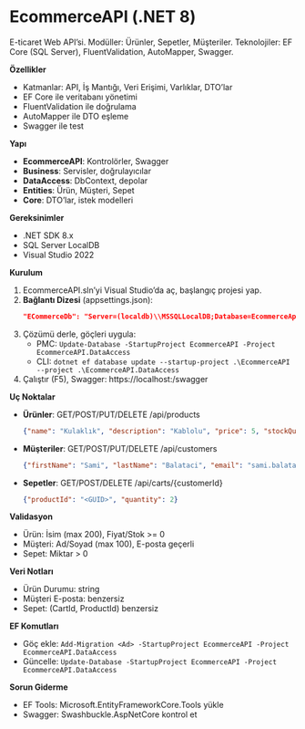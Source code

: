 # EcommerceAPI (.NET 8)
E-ticaret Web API’si. Modüller: Ürünler, Sepetler, Müşteriler. Teknolojiler: EF Core (SQL Server), FluentValidation, AutoMapper, Swagger.

**Özellikler**
- Katmanlar: API, İş Mantığı, Veri Erişimi, Varlıklar, DTO’lar
- EF Core ile veritabanı yönetimi
- FluentValidation ile doğrulama
- AutoMapper ile DTO eşleme
- Swagger ile test

**Yapı**
- **EcommerceAPI**: Kontrolörler, Swagger
- **Business**: Servisler, doğrulayıcılar
- **DataAccess**: DbContext, depolar
- **Entities**: Ürün, Müşteri, Sepet
- **Core**: DTO’lar, istek modelleri

**Gereksinimler**
- .NET SDK 8.x
- SQL Server LocalDB
- Visual Studio 2022

**Kurulum**
1. EcommerceAPI.sln’yi Visual Studio’da aç, başlangıç projesi yap.
2. **Bağlantı Dizesi** (appsettings.json):
   ```json
   "ECommerceDb": "Server=(localdb)\\MSSQLLocalDB;Database=EcommerceApiDb;Trusted_Connection=True"
   ```
3. Çözümü derle, göçleri uygula:
   - PMC: `Update-Database -StartupProject EcommerceAPI -Project EcommerceAPI.DataAccess`
   - CLI: `dotnet ef database update --startup-project .\EcommerceAPI --project .\EcommerceAPI.DataAccess`
4. Çalıştır (F5), Swagger: https://localhost:<port>/swagger

**Uç Noktalar**
- **Ürünler**: GET/POST/PUT/DELETE /api/products
  ```json
  {"name": "Kulaklık", "description": "Kablolu", "price": 5, "stockQuantity": 12}
  ```
- **Müşteriler**: GET/POST/PUT/DELETE /api/customers
  ```json
  {"firstName": "Sami", "lastName": "Balataci", "email": "sami.balataci@gmail.com", "phone": "5000000000"}
  ```
- **Sepetler**: GET/POST/DELETE /api/carts/{customerId}
  ```json
  {"productId": "<GUID>", "quantity": 2}
  ```

**Validasyon**
- Ürün: İsim (max 200), Fiyat/Stok >= 0
- Müşteri: Ad/Soyad (max 100), E-posta geçerli
- Sepet: Miktar > 0

**Veri Notları**
- Ürün Durumu: string
- Müşteri E-posta: benzersiz
- Sepet: (CartId, ProductId) benzersiz

**EF Komutları**
- Göç ekle: `Add-Migration <Ad> -StartupProject EcommerceAPI -Project EcommerceAPI.DataAccess`
- Güncelle: `Update-Database -StartupProject EcommerceAPI -Project EcommerceAPI.DataAccess`

**Sorun Giderme**
- EF Tools: Microsoft.EntityFrameworkCore.Tools yükle
- Swagger: Swashbuckle.AspNetCore kontrol et
